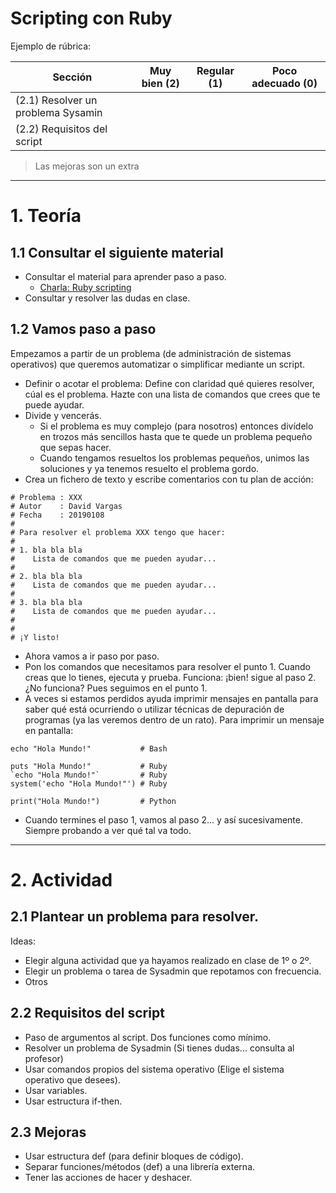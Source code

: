 
# Scripting con Ruby

Ejemplo de rúbrica:

| Sección              | Muy bien (2) | Regular (1) | Poco adecuado (0) |
| -------------------- | ------------ | ----------- | ----------------- |
| (2.1) Resolver un problema Sysamin | | | |
| (2.2) Requisitos del script | | | |

> Las mejoras son un extra

---

# 1. Teoría

## 1.1 Consultar el siguiente material

* Consultar el material para aprender paso a paso.
    * [Charla: Ruby scripting](https://github.com/dvarrui/proyectos-de-ejemplo/tree/master/charlas/ruby/scripting)
* Consultar y resolver las dudas en clase.

## 1.2 Vamos paso a paso

Empezamos a partir de un problema (de administración de sistemas operativos) que queremos automatizar o simplificar mediante un script.

* Definir o acotar el problema: Define con claridad qué quieres resolver, cúal es el problema. Hazte con una lista de comandos que crees que te puede ayudar.
* Divide y vencerás.
    * Si el problema es muy complejo (para nosotros) entonces divídelo en trozos más sencillos hasta que te quede un problema pequeño que sepas hacer.
    * Cuando tengamos resueltos los problemas pequeños, unimos las soluciones y ya tenemos resuelto el problema gordo.
* Crea un fichero de texto y escribe comentarios con tu plan de acción:
```
# Problema : XXX
# Autor    : David Vargas
# Fecha    : 20190108
#
# Para resolver el problema XXX tengo que hacer:
#
# 1. bla bla bla
#    Lista de comandos que me pueden ayudar...  
#
# 2. bla bla bla
#    Lista de comandos que me pueden ayudar...  
#
# 3. bla bla bla
#    Lista de comandos que me pueden ayudar...  
#
#
# ¡Y listo!
```
* Ahora vamos a ir paso por paso.
* Pon los comandos que necesitamos para resolver el punto 1. Cuando creas que lo tienes, ejecuta y prueba. Funciona: ¡bien! sigue al paso 2. ¿No funciona? Pues seguimos en el punto 1.
* A veces si estamos perdidos ayuda imprimir mensajes en pantalla para saber qué está ocurriendo o utilizar técnicas de depuración de programas (ya las veremos dentro de un rato). Para imprimir un mensaje en pantalla:
```
echo "Hola Mundo!"           # Bash

puts "Hola Mundo!"           # Ruby
`echo "Hola Mundo!"`         # Ruby
system('echo "Hola Mundo!"') # Ruby

print("Hola Mundo!")         # Python
```
* Cuando termines el paso 1, vamos al paso 2... y así sucesivamente. Siempre probando a ver qué tal va todo.

---

# 2. Actividad

## 2.1 Plantear un problema para resolver.
Ideas:
* Elegir alguna actividad que ya hayamos realizado en clase de 1º o 2º.
* Elegir un problema o tarea de Sysadmin que repotamos con frecuencia.
* Otros

## 2.2 Requisitos del script

* Paso de argumentos al script. Dos funciones como mínimo.
* Resolver un problema de Sysadmin (Si tienes dudas... consulta al profesor)
* Usar comandos propios del sistema operativo (Elige el sistema operativo que desees).
* Usar variables.
* Usar estructura if-then.

## 2.3 Mejoras
* Usar estructura def (para definir bloques de código).
* Separar funciones/métodos (def) a una librería externa.
* Tener las acciones de hacer y deshacer.
